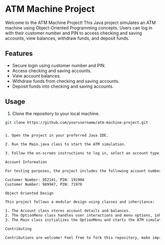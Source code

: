 # ATM Machine Project

Welcome to the ATM Machine Project! This Java project simulates an ATM machine using Object-Oriented Programming concepts. Users can log in with their customer number and PIN to access checking and saving accounts, view balances, withdraw funds, and deposit funds.

## Features

- Secure login using customer number and PIN.
- Access checking and saving accounts.
- View account balances.
- Withdraw funds from checking and saving accounts.
- Deposit funds into checking and saving accounts.

## Usage

1. Clone the repository to your local machine.

```bash
git clone https://github.com/yourusername/atm-machine-project.git


1. Open the project in your preferred Java IDE.

2. Run the Main.java class to start the ATM simulation.

3. Follow the on-screen instructions to log in, select an account type, and perform transactions.

Account Information

For testing purposes, the project includes the following account numbers and PINs:

Customer Number: 952141, PIN: 191904
Customer Number: 989947, PIN: 71976

Object Oriented Design

This project follows a modular design using classes and inheritance:

1. The Account class stores account details and balances.
2. The OptionMenu class handles user interactions and menu options, inheriting from the Account class.
3. The Main class initializes the OptionMenu and starts the ATM simulation.

Contributing

Contributions are welcome! Feel free to fork this repository, make improvements, and create a pull request. If you find any issues or have suggestions, please open an issue.


